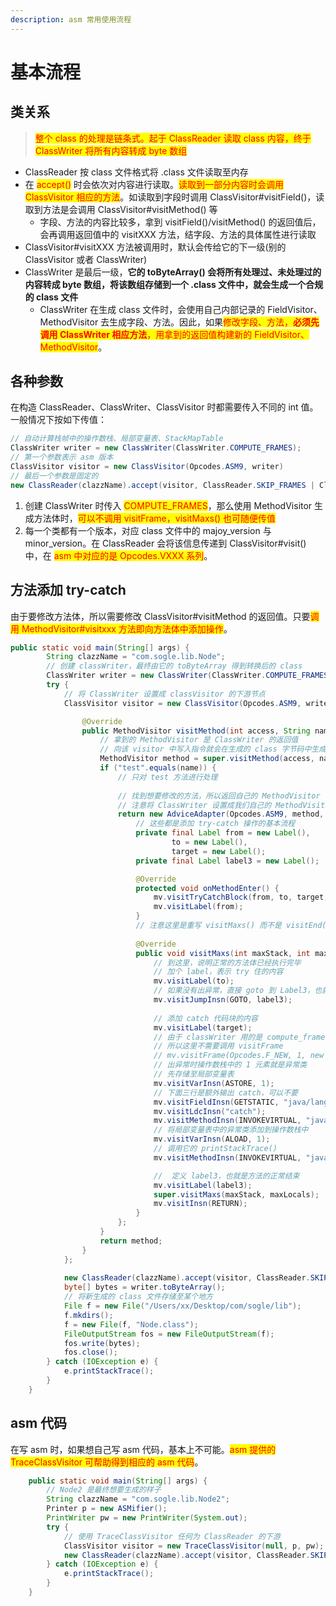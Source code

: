 ```yaml
---
description: asm 常用使用流程
---
```


# 基本流程

## 类关系

> <mark style="color:red;">整个 class 的处理是链条式。起于 ClassReader 读取 class 内容，终于 ClassWriter 将所有内容转成 byte 数组</mark>

* ClassReader 按 class 文件格式将 .class 文件读取至内存
* 在 <mark style="color:red;">accept()</mark> 时会依次对内容进行读取。<mark style="color:red;">读取到一部分内容时会调用 ClassVisitor 相应的方法</mark>。如读取到字段时调用 ClassVisitor#visitField()，读取到方法是会调用 ClassVisitor#visitMethod() 等
  * 字段、方法的内容比较多，拿到 visitField()/visitMethod() 的返回值后，会再调用返回值中的 visitXXX 方法，结字段、方法的具体属性进行读取
* ClassVisitor#visitXXX 方法被调用时，默认会传给它的下一级(别的 ClassVisitor 或者 ClassWriter)
* ClassWriter 是最后一级，**它的 toByteArray() 会将所有处理过、未处理过的内容转成 byte 数组，将该数组存储到一个 .class 文件中，就会生成一个合规的 class 文件**
  * ClassWriter 在生成 class 文件时，会使用自己内部记录的 FieldVisitor、MethodVisitor 去生成字段、方法。因此，如果<mark style="color:red;">修改字段、方法，</mark><mark style="color:red;">**必须先调用 ClassWriter 相应方法**</mark><mark style="color:red;">，用拿到的返回值构建新的 FieldVisitor、MethodVisitor</mark>。

## 各种参数

在构造 ClassReader、ClassWriter、ClassVisitor 时都需要传入不同的 int 值。一般情况下按如下传值：

```java
// 自动计算栈帧中的操作数栈、局部变量表、StackMapTable
ClassWriter writer = new ClassWriter(ClassWriter.COMPUTE_FRAMES);
// 第一个参数表示 asm 版本
ClassVisitor visitor = new ClassVisitor(Opcodes.ASM9, writer)
// 最后一个参数是固定的
new ClassReader(clazzName).accept(visitor, ClassReader.SKIP_FRAMES | ClassReader.SKIP_DEBUG);
```

1. 创建 ClassWriter 时传入 <mark style="color:red;">COMPUTE\_FRAMES</mark>，那么使用 MethodVisitor 生成方法体时，<mark style="color:red;">可以不调用 visitFrame，visitMaxs() 也可随便传值</mark>
2. 每一个类都有一个版本，对应 class 文件中的 majoy\_version 与 minor\_version。在 ClassReader 会将该信息传递到 ClassVisitor#visit() 中，在 <mark style="color:red;">asm 中对应的是 Opcodes.VXXX 系列</mark>。

## 方法添加 try-catch

由于要修改方法体，所以需要修改 ClassVisitor#visitMethod 的返回值。只要<mark style="color:red;">调用 MethodVisitor#visitxxx 方法即向方法体中添加操作</mark>。

```java
public static void main(String[] args) {
        String clazzName = "com.sogle.lib.Node";
        // 创建 classWriter，最终由它的 toByteArray 得到转换后的 class 
        ClassWriter writer = new ClassWriter(ClassWriter.COMPUTE_FRAMES);
        try {
            // 将 ClassWriter 设置成 classVisitor 的下游节点
            ClassVisitor visitor = new ClassVisitor(Opcodes.ASM9, writer) {

                @Override
                public MethodVisitor visitMethod(int access, String name, final String descriptor, String signature, String[] exceptions) {
                    // 拿到的 MethodVisitor 是 ClassWriter 的返回值
                    // 向该 visitor 中写入指令就会在生成的 class 字节码中生成相应的操作
                    MethodVisitor method = super.visitMethod(access, name, descriptor, signature, exceptions);
                    if ("test".equals(name)) {
                        // 只对 test 方法进行处理
                        
                        // 找到想要修改的方法，所以返回自己的 MethodVisitor
                        // 注意将 ClassWriter 设置成我们自己的 MethodVisitor 的下游节点
                        return new AdviceAdapter(Opcodes.ASM9, method, access, name, descriptor) {
                            // 这些都是添加 try-catch 操作的基本流程
                            private final Label from = new Label(),
                                    to = new Label(),
                                    target = new Label();
                            private final Label label3 = new Label();

                            @Override
                            protected void onMethodEnter() {
                                mv.visitTryCatchBlock(from, to, target, "java/lang/Exception");
                                mv.visitLabel(from);
                            }
                            // 注意这里是重写 visitMaxs() 而不是 visitEnd()
                
                            @Override
                            public void visitMaxs(int maxStack, int maxLocals) {
                                // 到这里，说明正常的方法体已经执行完毕
                                // 加个 label，表示 try 住的内容
                                mv.visitLabel(to);
                                // 如果没有出异常，直接 goto 到 Label3，也就是方法结束
                                mv.visitJumpInsn(GOTO, label3);
                                
                                // 添加 catch 代码块的内容
                                mv.visitLabel(target);
                                // 由于 classWriter 用的是 compute_frame
                                // 所以这里不需要调用 visitFrame
                                // mv.visitFrame(Opcodes.F_NEW, 1, new Object[]{"com/sogle/lib/Node"}, 1, new Object[]{"java/lang/Exception"});
                                // 出异常时操作数栈中的 1 元素就是异常类
                                // 先存储至局部变量表
                                mv.visitVarInsn(ASTORE, 1);
                                // 下面三行是额外输出 catch，可以不要
                                mv.visitFieldInsn(GETSTATIC, "java/lang/System", "out", "Ljava/io/PrintStream;");
                                mv.visitLdcInsn("catch");
                                mv.visitMethodInsn(INVOKEVIRTUAL, "java/io/PrintStream", "println", "(Ljava/lang/String;)V", false);
                                // 将局部变量表中的异常类添加到操作数栈中
                                mv.visitVarInsn(ALOAD, 1);
                                // 调用它的 printStackTrace()
                                mv.visitMethodInsn(INVOKEVIRTUAL, "java/lang/Exception", "printStackTrace", "()V", false);

                                //  定义 label3，也就是方法的正常结束
                                mv.visitLabel(label3);
                                super.visitMaxs(maxStack, maxLocals);
                                mv.visitInsn(RETURN);
                            }
                        };
                    }
                    return method;
                }
            };
            
            new ClassReader(clazzName).accept(visitor, ClassReader.SKIP_FRAMES | ClassReader.SKIP_DEBUG);
            byte[] bytes = writer.toByteArray();
            // 将新生成的 class 文件存储至某个地方
            File f = new File("/Users/xx/Desktop/com/sogle/lib");
            f.mkdirs();
            f = new File(f, "Node.class");
            FileOutputStream fos = new FileOutputStream(f);
            fos.write(bytes);
            fos.close();
        } catch (IOException e) {
            e.printStackTrace();
        }
    }
```

## asm 代码

在写 asm 时，如果想自己写 asm 代码，基本上不可能。<mark style="color:red;">asm 提供的 TraceClassVisitor 可帮助得到相应的 asm 代码</mark>。

```java
    public static void main(String[] args) {
        // Node2 是最终想要生成的样子
        String clazzName = "com.sogle.lib.Node2";
        Printer p = new ASMifier();
        PrintWriter pw = new PrintWriter(System.out);
        try {
            // 使用 TraceClassVisitor 任何为 ClassReader 的下游
            ClassVisitor visitor = new TraceClassVisitor(null, p, pw);
            new ClassReader(clazzName).accept(visitor, ClassReader.SKIP_FRAMES | ClassReader.SKIP_DEBUG);
        } catch (IOException e) {
            e.printStackTrace();
        }
    }
```
